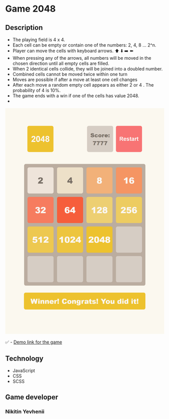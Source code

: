 # Game 2048
## Description

- The playing field is 4 x 4.
- Each cell can be empty or contain one of the numbers: 2, 4, 8 ... 2^n.
- Player can move the cells with keyboard arrows. :arrow_up: :arrow_down: :arrow_right: :arrow_left:
- When pressing any of the arrows, all numbers will be moved in the chosen
    direction until all empty cells are filled.
- When 2 identical cells collide, they will be joined into a doubled number.
- Combined cells cannot be moved twice within one turn
- Moves are possible if after a move at least one cell changes
- After each move a random empty cell appears as either 2 or 4 . The
    probability of 4 is 10%.
- The game ends with a win if one of the cells has value 2048.
-
![Game](./src/images/reference.png)

:white_check_mark: - [Demo link for the game](https://evgenynikitinevgeny.github.io/project_js_game_2048/)

## Technology

- JavaScript
- CSS
- SCSS

## Game developer

### Nikitin Yevhenii

